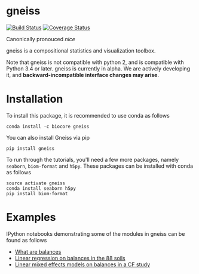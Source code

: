 # gneiss

[![Build Status](https://travis-ci.org/biocore/gneiss.png?branch=master)](https://travis-ci.org/biocore/gneiss)
[![Coverage Status](https://coveralls.io/repos/biocore/gneiss/badge.svg)](https://coveralls.io/r/biocore/gneiss)

Canonically pronouced *nice*


gneiss is a compositional statistics and visualization toolbox.  
 
Note that gneiss is not compatible with python 2, and is compatible with Python 3.4 or later.
gneiss is currently in alpha.  We are actively developing it, and __backward-incompatible interface changes may arise__.

# Installation

To install this package, it is recommended to use conda as follows

```
conda install -c biocore gneiss
```

You can also install Gneiss via pip

```
pip install gneiss
```

To run through the tutorials, you'll need a few more packages, namely `seaborn`, `biom-format` and `h5py`.
These packages can be installed with conda as follows
```
source activate gneiss
conda install seaborn h5py
pip install biom-format
```

# Examples

IPython notebooks demonstrating some of the modules in gneiss can be found as follows

* [What are balances](https://github.com/biocore/gneiss/blob/master/ipynb/balance_trees.ipynb)
* [Linear regression on balances in the 88 soils](https://github.com/biocore/gneiss/blob/master/ipynb/88soils.ipynb)
* [Linear mixed effects models on balances in a CF study](https://github.com/biocore/gneiss/blob/master/ipynb/cfstudy.ipynb)

